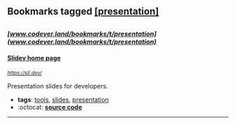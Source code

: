 ## Bookmarks tagged [[presentation]](https://www.codever.land/search?q=[presentation])

_<sup><sup>[www.codever.land/bookmarks/t/presentation](www.codever.land/bookmarks/t/presentation)</sup></sup>_
---
#### [Slidev home page](https://sli.dev/)
_<sup>https://sli.dev/</sup>_

Presentation slides for developers.
* **tags**: [tools](../tagged/tools.md), [slides](../tagged/slides.md), [presentation](../tagged/presentation.md)
* :octocat: **[source code](https://github.com/slidevjs/slidev)**
---
